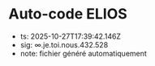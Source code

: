 # Auto-code ELIOS
- ts: 2025-10-27T17:39:42.146Z
- sig: ∞.je.toi.nous.432.528
- note: fichier généré automatiquement